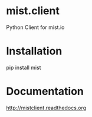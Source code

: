 mist.client
===========

Python Client for mist.io

Installation
============

pip install mist

Documentation
=============
http://mistclient.readthedocs.org
